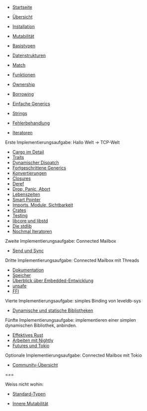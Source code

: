 * [Startseite](index.html)
* [Übersicht](index.html?chapter=overview)

* [Installation](index.html?chapter=installation)
* [Mutabilität](index.html?chapter=mutability)
* [Basistypen](index.html?chapter=basic-types)
* [Datenstrukturen](index.html?chapter=data-structures)
* [Match](index.html?chapter=match)
* [Funktionen](index.html?chapter=functions)
* [Ownership](index.html?chapter=ownership)
* [Borrowing](index.html?chapter=borrowing)
* [Einfache Generics](index.html?chapter=generics-basics)
* [Strings](index.html?chapter=strings)
* [Fehlerbehandlung](index.html?chapter=error-handling)
* [Iteratoren](index.html?chapter=iterators)

Erste Implementierungsaufgabe: Hallo Welt -> TCP-Welt

* [Cargo im Detail](index.html?chapter=cargo)
* [Traits](index.html?chapter=traits)
* [Dynamischer Dispatch](index.html?chapter=dynamic-dispatch)
* [Fortgeschrittene Generics](index.html?chapter=advanced-generics-bounds)
* [Konvertierungen](index.html?chapter=conversion-patterns)
* [Closures](index.html?chapter=closures)
* [Deref](index.html?chapter=deref-coersions)
* [Drop, Panic, Abort](index.html?chapter=drop-panic-abort)
* [Lebenszeiten](index.html?chapter=lifetimes)
* [Smart Pointer](index.html?chapter=smart-pointers)
* [Imports, Module, Sichtbarkeit](index.html?chapter=imports-modules-and-visibility)
* [Crates](index.html?chapter=crates)
* [Testing](index.html?chapter=testing)
* [libcore und libstd](index.html?chapter=libcore-and-libstd)
* [Die stdlib](index.html?chapter=std-lib-tour)
* [Nochmal Iteratoren](index.html?chapter=iterators-again)

Zweite Implementierungsaufgabe: Connected Mailbox

* [Send und Sync](index.html?chapter=send-and-sync)

Dritte Implementierungsaufgabe: Connected Mailbox mit Threads

* [Dokumentation](index.html?chapter=documentation)
* [Speicher](index.html?chapter=memory-considerations)
* [Überblick über Embedded-Entwicklung](index.html?chapter=embedded)
* [unsafe](index.html?chapter=unsafe)
* [FFI](index.html?chapter=ffi)

Vierte Implementierungsaufgabe: simples Binding von leveldb-sys

* [Dynamische und statische Bibliotheken](index.html?chapter=dynamic-and-static-libs)

Fünfte Implementierungsaufgabe: implementieren einer simplen dynamischen Bibliothek, anbinden.

* [Effektives Rust](index.html?chapter=effective-rust)
* [Arbeiten mit Nightly](index.html?chapter=working-with-nightly)
* [Futures und Tokio](index.html?chapter=futures-and-tokio)

Optionale Implementierungsaufgabe: Connected Mailbox mit Tokio

* [Community-Übersicht](index.html?chapter=community-map)

===

Weiss nicht wohin:

* [Standard-Typen](index.html?chapter=standard-types)

* [Innere Mutabilität](index.html?chapter=inner-mutability)
